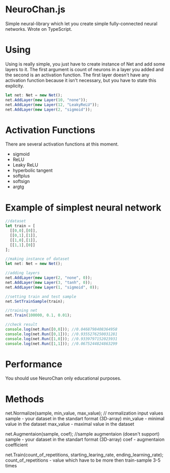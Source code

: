 # NeuroChan.js
Simple neural-library which let you create simple fully-connected neural networks. Wrote on TypeScript.

# Using
Using is really simple, you just have to create instance of Net and add some layers to it. The first argument is count of neurons in a layer you added and the second is an activation function. The first layer doesn't have any activation function because it isn't necessary, but you have to state this explicity.



```ts
let net: Net = new Net();
net.AddLayer(new Layer(10, "none"));
net.AddLayer(new Layer(12, "LeakyReLU"));
net.AddLayer(new Layer(2, "sigmoid"));
```

# Activation Functions
There are several activation functions at this moment.
* sigmoid
* ReLU
* Leaky ReLU
* hyperbolic tangent
* softplus
* softsign
* argtg

# Example of simplest neural network
```ts
//dataset
let train = [
  [[0,0],[0]],
  [[0,1],[1]],
  [[1,0],[1]],
  [[1,1],[0]]
];

//making instance of dataset
let net: Net = new Net();

//adding layers
net.AddLayer(new Layer(2, "none", 0));
net.AddLayer(new Layer(3, "tanh", 0));
net.AddLayer(new Layer(1, "sigmoid", 0));

//setting train and test sample
net.SetTrainSample(train);

//training net
net.Train(100000, 0.1, 0.01);

//check result
console.log(net.Run([0,0])); //0.0468798408364958
console.log(net.Run([0,1])); //0.9355276250031281
console.log(net.Run([1,0])); //0.9339797152023931
console.log(net.Run([1,1])); //0.0675244824863299
```

# Performance
You should use NeuroChan only educational purposes.

# Methods
net.Normalize(sample, min_value, max_value); // normalization input values
sample - your dataset in the standart format (3D-array)
min_value - minimal value in the dataset
max_value - maximal value in the dataset

net.Augmentaion(sample, coef); //sample augmentaion (doesn't support)
sample - your dataset in the standart format (3D-array)
coef - augmentaion coefficient

net.Train(count_of_repetitions, starting_learing_rate, ending_learning_rate);
count_of_repetitions - value which have to be more then train-sample 3-5 times
